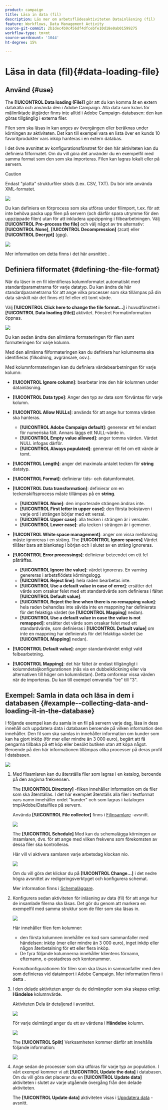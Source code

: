 ```yaml
---
product: campaign
title: Läsa in data (fil)
description: Läs mer om arbetsflödesaktiviteten Datainläsning (fil)
feature: Workflows, Data Management Activity
source-git-commit: 2b1dec4b9c456df4dfcebfe10d18e0ab01599275
workflow-type: tm+mt
source-wordcount: '1044'
ht-degree: 15%

---
```


# Läsa in data (fil){#data-loading-file}



## Använd {#use}

The **[!UICONTROL Data loading (File)]** gör att du kan komma åt en extern datakälla och använda den i Adobe Campaign. Alla data som krävs för målinriktade åtgärder finns inte alltid i Adobe Campaign-databasen: den kan göras tillgänglig i externa filer.

Filen som ska läsas in kan anges av övergången eller beräknas under körningen av aktiviteten. Det kan till exempel vara en lista över en kunds 10 favoritprodukter vars inköp hanteras i en extern databas.

I det övre avsnittet av konfigurationsfönstret för den här aktiviteten kan du definiera filformatet. Om du vill göra det använder du en exempelfil med samma format som den som ska importeras. Filen kan lagras lokalt eller på servern.

>[!CAUTION]
>
>Endast &quot;platta&quot; strukturfiler stöds (t.ex. CSV, TXT). Du bör inte använda XML-formatet.

![](assets/s_advuser_wf_etl_file.png)

Du kan definiera en förprocess som ska utföras under filimport, t.ex. för att inte behöva packa upp filen på servern (och därför spara utrymme för den uppzippade filen) utan för att inkludera uppzippning i filbearbetningen. Välj **[!UICONTROL Pre-process the file]** och välj något av tre alternativ: **[!UICONTROL None]**, **[!UICONTROL Decompression]** (zcat) eller **[!UICONTROL Decrypt]** (gpg).

![](assets/preprocessing-dataloading.png)

Mer information om detta finns i det här avsnittet:  .

## Definiera filformatet {#defining-the-file-format}

När du läser in en fil identifieras kolumnformatet automatiskt med standardparametrarna för varje datatyp. Du kan ändra de här standardparametrarna för att ange vilka processer som ska tillämpas på din data särskilt när det finns ett fel eller ett tomt värde.

Välj **[!UICONTROL Click here to change the file format...]** i huvudfönstret i **[!UICONTROL Data loading (file)]** aktivitet. Fönstret Formatinformation öppnas.

![](assets/file_loading_columns_format.png)

Du kan sedan ändra den allmänna formateringen för filen samt formateringen för varje kolumn.

Med den allmänna filformateringen kan du definiera hur kolumnerna ska identifieras (filkodning, avgränsare, osv.).

Med kolumnformateringen kan du definiera värdebearbetningen för varje kolumn:

* **[!UICONTROL Ignore column]**: bearbetar inte den här kolumnen under datainläsning.
* **[!UICONTROL Data type]**: Anger den typ av data som förväntas för varje kolumn.
* **[!UICONTROL Allow NULLs]**: används för att ange hur tomma värden ska hanteras.

   * **[!UICONTROL Adobe Campaign default]**: genererar ett fel endast för numeriska fält. Annars läggs ett NULL-värde in.
   * **[!UICONTROL Empty value allowed]**: anger tomma värden.  Värdet NULL infogas därför.
   * **[!UICONTROL Always populated]**: genererar ett fel om ett värde är tomt.

* **[!UICONTROL Length]**: anger det maximala antalet tecken för **string** datatyp.
* **[!UICONTROL Format]**: definierar tids- och datumformatet.
* **[!UICONTROL Data transformation]**: definierar om en teckenskiftsprocess måste tillämpas på en **string**.

   * **[!UICONTROL None]**: den importerade strängen ändras inte.
   * **[!UICONTROL First letter in upper case]**: den första bokstaven i varje ord i strängen börjar med ett versal.
   * **[!UICONTROL Upper case]**: alla tecken i strängen är i versaler.
   * **[!UICONTROL Lower case]**: alla tecken i strängen är i gemener.

* **[!UICONTROL White space management]**: anger om vissa mellanslag måste ignoreras i en sträng. The **[!UICONTROL Ignore spaces]** Värdet tillåter bara att blanksteg i början och i slutet av en sträng ignoreras.
* **[!UICONTROL Error processings]**: definierar beteendet om ett fel påträffas.

   * **[!UICONTROL Ignore the value]**: värdet ignoreras.  En varning genereras i arbetsflödets körningslogg.
   * **[!UICONTROL Reject line]**: hela raden bearbetas inte.
   * **[!UICONTROL Use a default value in case of error]**: ersätter det värde som orsakar felet med ett standardvärde som definieras i fältet **[!UICONTROL Default value]**.
   * **[!UICONTROL Reject the line when there is no remapping value]**: hela raden behandlas inte såvida inte en mappning har definierats för det felaktiga värdet (se **[!UICONTROL Mapping]** nedan).
   * **[!UICONTROL Use a default value in case the value is not remapped]**: ersätter det värde som orsakar felet med ett standardvärde, som definieras i **[!UICONTROL Default value]** om inte en mappning har definierats för det felaktiga värdet (se **[!UICONTROL Mapping]** nedan).

* **[!UICONTROL Default value]**: anger standardvärdet enligt vald felbearbetning.
* **[!UICONTROL Mapping]**: det här fältet är endast tillgängligt i kolumndetaljkonfigurationen (nås via en dubbelklickning eller via alternativen till höger om kolumnlistan). Detta omformar vissa värden när de importeras. Du kan till exempel omvandla &quot;tre&quot; till &quot;3&quot;.

## Exempel: Samla in data och läsa in dem i databasen {#example--collecting-data-and-loading-it-in-the-database}

I följande exempel kan du samla in en fil på servern varje dag, läsa in dess innehåll och uppdatera data i databasen beroende på vilken information den innehåller. Den fil som ska samlas in innehåller information om kunder som kan ha gjort inköp (för mer eller mindre än 3 000 euro), begärt att få pengarna tillbaka på ett köp eller besökt butiken utan att köpa något. Beroende på den här informationen tillämpas olika processer på deras profil i databasen.

![](assets/s_advuser_load_file_sample_0.png)

1. Med filsamlaren kan du återställa filer som lagras i en katalog, beroende på den angivna frekvensen.

   The **[!UICONTROL Directory]** -fliken innehåller information om de filer som ska återställas. I det här exemplet återställs alla filer i textformat vars namn innehåller ordet &quot;kunder&quot; och som lagras i katalogen tmp/Adobe/Data/files på servern.

   Använda **[!UICONTROL File collector]** finns i [Filinsamlare](file-collector.md) -avsnitt.

   ![](assets/s_advuser_load_file_sample_1.png)

   The **[!UICONTROL Schedule]** Med kan du schemalägga körningen av insamlaren, dvs. för att ange med vilken frekvens som förekomsten av dessa filer ska kontrolleras.

   Här vill vi aktivera samlaren varje arbetsdag klockan nio.

   ![](assets/s_advuser_load_file_sample_2.png)

   Om du vill göra det klickar du på **[!UICONTROL Change...]** i det nedre högra avsnittet av redigeringsverktyget och konfigurera schemat.

   Mer information finns i [Schemaläggare](scheduler.md).

1. Konfigurera sedan aktiviteten för inläsning av data (fil) för att ange hur de insamlade filerna ska läsas. Det gör du genom att markera en exempelfil med samma struktur som de filer som ska läsas in.

   ![](assets/s_advuser_load_file_sample_3.png)

   Här innehåller filen fem kolumner:

   * den första kolumnen innehåller en kod som sammanfaller med händelsen: inköp (mer eller mindre än 3 000 euro), inget inköp eller någon återbetalning för ett eller flera inköp.
   * De fyra följande kolumnerna innehåller klientens förnamn, efternamn, e-postadress och kontonummer.

   Formatkonfigurationen för filen som ska läsas in sammanfaller med den som definieras vid dataimport i Adobe Campaign. Mer information finns i detta .

1. I den delade aktiviteten anger du de delmängder som ska skapas enligt **Händelse** kolumnvärde.

   Aktiviteten Dela är detaljerad i avsnittet.

   ![](assets/s_advuser_load_file_sample_4.png)

   För varje delmängd anger du ett av värdena i **Händelse** kolumn.

   ![](assets/s_advuser_load_file_sample_5.png)

   The **[!UICONTROL Split]** Verksamheten kommer därför att innehålla följande information:

   ![](assets/s_advuser_load_file_sample_6.png)

1. Ange sedan de processer som ska utföras för varje typ av population. I vårt exempel kommer vi att **[!UICONTROL Update the data]** i databasen. Om du vill göra det placerar du en **[!UICONTROL Update data]** aktiviteten i slutet av varje utgående övergång från den delade aktiviteten.

   The **[!UICONTROL Update data]** aktiviteten visas i [Uppdatera data](update-data.md) -avsnitt.
